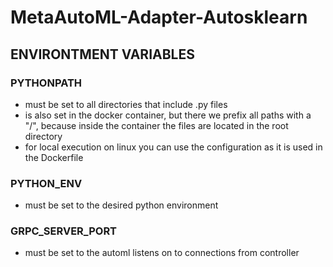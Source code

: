 # MetaAutoML-Adapter-Autosklearn

## ENVIRONTMENT VARIABLES
### PYTHONPATH
- must be set to all directories that include .py files
- is also set in the docker container, but there we prefix all paths with a "/", because inside the container the files are located in the root directory
- for local execution on linux you can use the configuration as it is used in the Dockerfile

### PYTHON_ENV
- must be set to the desired python environment

### GRPC_SERVER_PORT
- must be set to the automl listens on to connections from controller